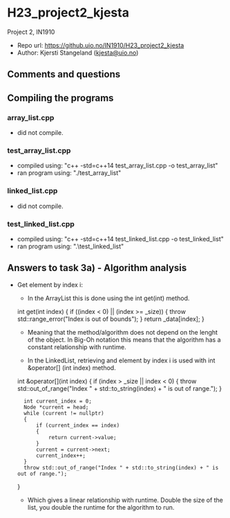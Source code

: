 # H23_project2_kjesta
Project 2, IN1910
- Repo url: https://github.uio.no/IN1910/H23_project2_kjesta
- Author: Kjersti Stangeland (kjesta@uio.no)

## Comments and questions

## Compiling the programs

### array_list.cpp
- did not compile.
### test_array_list.cpp
- compiled using: "c++ -std=c++14 test_array_list.cpp -o test_array_list"
- ran program using: "./test_array_list"
### linked_list.cpp
- did not compile.
### test_linked_list.cpp
- compiled using: "c++ -std=c++14 test_linked_list.cpp -o test_linked_list"
- ran program using: ".\test_linked_list"

## Answers to task 3a) - Algorithm analysis
- Get element by index i:
    - In the ArrayList this is done using the int get(int) method.

    int get(int index)
    {
        if ((index < 0) || (index >= _size))
        {
            throw std::range_error("Index is out of bounds");
        }
        return _data[index];
    }
    
    - Meaning that the method/algorithm does not depend on the lenght of the object. In Big-Oh notation this means that the algorithm has a constant relationship with runtime.

    - In the LinkedList, retrieving and element by index i is used with  int &operator[] (int index) method.

    int &operator[](int index)
    {
        if (index > _size || index < 0)
        {
            throw std::out_of_range("Index " + std::to_string(index) + " is out of range.");
        }
        
        int current_index = 0;
        Node *current = head;
        while (current != nullptr)
        {
            if (current_index == index)
            {
                return current->value;
            }
            current = current->next;
            current_index++;
        }
        throw std::out_of_range("Index " + std::to_string(index) + " is out of range.");
    }
    
    - Which gives a linear relationship with runtime. Double the size of the list, you double the runtime for the algorithm to run.

